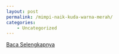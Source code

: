 ```yaml
---
layout: post
permalink: /mimpi-naik-kuda-warna-merah/
categories:
    - Uncategorized
---
```


[Baca Selengkapnya](/10)